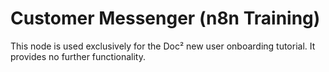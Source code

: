 # Customer Messenger (n8n Training)

This node is used exclusively for the Doc² new user onboarding tutorial. It provides no further functionality.
